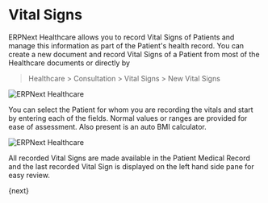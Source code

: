 # Vital Signs
ERPNext Healthcare allows you to record Vital Signs of Patients and manage this information as part of the Patient's health record. You can create a new document and record Vital Signs of a Patient from most of the Healthcare documents or directly by
> Healthcare > Consultation > Vital Signs > New Vital Signs

<img class="screenshot" alt="ERPNext Healthcare" src="{{docs_base_url}}/assets/img/healthcare/vitals_1.png">

You can select the Patient for whom you are recording the vitals and start by entering each of the fields. Normal values or ranges are provided for ease of assessment. Also present is an auto BMI calculator.

<img class="screenshot" alt="ERPNext Healthcare" src="{{docs_base_url}}/assets/img/healthcare/vitals_2.png">

All recorded Vital Signs are made available in the Patient Medical Record and the last recorded Vital Sign is displayed on the left hand side pane for easy review.

{next}
